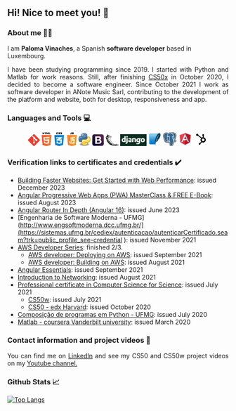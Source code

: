 <!-- Adding icons -->
<link rel="stylesheet" href="https://use.fontawesome.com/releases/v5.6.1/css/all.css" integrity="sha384-gfdkjb5BdAXd+lj+gudLWI+BXq4IuLW5IT+brZEZsLFm++aCMlF1V92rMkPaX4PP" crossorigin="anonymous">

## Hi! Nice to meet you! :wave:

### About me :woman_technologist:

I am **Paloma Vinaches**, a Spanish **software developer** based in Luxembourg.

<div style="text-align: justify">
    I have been studying programming since 2019. I started with Python and Matlab for work reasons. Still, after finishing <a href="https://cs50.harvard.edu/x/2020/">CS50x</a> in October 2020, I decided to become a software engineer. Since October 2021 I work as software developer in ANote Music Sarl, contributing to the development of the platform and website, both for desktop, responsiveness and app.
</div>

### Languages and Tools :computer:

<div style="text-align: center">
    <!-- Icons from https://www.pngitem.com/ + https://icons8.com/-->
    <img src="images/git.png" width="27" alt="Git" />
    <img src="images/html-css-js.png" width="80" alt="Html5 CSS3 JS" />
    <img src="images/python.png" width="27" alt="Python" />
    <img src="images/bootstrap.png" width="27" alt="Bootstrap" />
    <img src="images/flask.png" width="30" alt="Flask" />
    <img src="images/django.png" width="60" alt="Django" />
    <img src="images/sqlite.png" width="30" alt="SQLite" />
    <img src="images/postgresql.svg" width="30" alt="PostgreSQL" />
    <img src="images/angular.png" width="32" alt="Angular" />
    <img src="images/hubspot.png" width="32" alt="Hubspot" />
    <!-- <img src="images/nodejs.png" width="120" alt="NodeJs" /> -->
    <!-- <img src="images/reactjs.png" width="120" alt="ReactJs" /> -->
    
</div>

<!--### What I am focusing on :mag:

* [React: The complete guide](https://www.udemy.com/course/react-the-complete-guide/): react complete course (basics, advanced, redux)
* [Complete SQL and Databases bootcamp](https://www.udemy.com/course/complete-sql-databases-bootcamp-zero-to-mastery/): databases fundamentals and SQL databases 

 -->
### Verification links to certificates and credentials :heavy_check_mark:

* [Building Faster Websites: Get Started with Web Performance](https://www.udemy.com/certificate/UC-d1486dd3-3f0b-43b1-95c0-c5100b6f3eb1/?trk=public_profile_see-credential): issued December 2023
* [Angular Progressive Web Apps (PWA) MasterClass & FREE E-Book](https://ude.my/UC-fb5ef870-bf3f-4527-890b-753ed4256dff/?trk=public_profile_see-credential): issued August 2023
* [Angular Router In Depth (Angular 16)](https://ude.my/UC-b5932370-58ba-4dca-9868-f49d80828511/?trk=public_profile_see-credential): issued June 2023
* [Engenharia de Software Moderna - UFMG](http://www.engsoftmoderna.dcc.ufmg.br/](https://sistemas.ufmg.br/cediex/autenticacao/autenticarCertificado.seam?trk=public_profile_see-credential ): issued November 2021
* [AWS Developer Series](): finished 2/3.
    * [AWS developer: Deploying on AWS](https://courses.edx.org/certificates/2e15f734c861461fb8bc79c012b56fcb): issued September 2021
    * [AWS developer: Building on AWS](https://courses.edx.org/certificates/f78f83a61efc45ea824054e79ff517c6): issued August 2021
* [Angular Essentials](https://udemy-certificate.s3.amazonaws.com/pdf/UC-e649e252-95d5-4677-85b3-a0e87732dc6e.pdf): issued September 2021
* [Introduction to Networking](https://courses.edx.org/certificates/297dd2c5d66e447393352369d10144b7): issued August 2021
* [Professional certificate in Computer Science for Science](https://credentials.edx.org/credentials/54070da93e7c42f68162fed8db6d9df7/): issued July 2021
    * [CS50w](https://courses.edx.org/certificates/ca69e19dcc3f468688b544f78763bedd): issued July 2021
    * [CS50 - edx Harvard](https://courses.edx.org/certificates/8ca55a994a1849e3b3df0535d1b9583e): issued October 2020
* [Composição de programas em Python - UFMG](https://moodle.dcc.ufmg.br/mod/simplecertificate/verify.php?code=5f1d823c-b160-4a9d-b911-3290ac160002): issued July 2020
* [Matlab - coursera Vanderbilt university](https://coursera.org/account/accomplishments/verify/QMD76GCUJULA): issued March 2020

### Contact information and project videos :email:

<div style="text-align: justify">
    You can find me on <i class="fab fa-linkedin"></i> <a href="http://www.linkedin.com/in/paloma-vinaches-melguizo/">LinkedIn</a> and see my CS50 and CS50w project videos on my <i class="fab fa-youtube"></i> <a href="https://www.youtube.com/channel/UCycE9wXnL8SiJQWJzCtRgTA">Youtube channel.</a>
</div>


### Github Stats :chart_with_upwards_trend:

[![Top Langs](https://github-readme-stats.vercel.app/api/top-langs/?username=pvinaches)](https://github.com/pvinaches/github-readme-stats)
